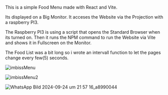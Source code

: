 This is a simple Food Menu made with React and Vite. 

Its displayed on a Big Monitor. It acceses the Website via the Projection with a raspberry PI3. 

The Raspberry PI3 is using a script that opens the Standard Browser when its turned on. Then it runs the NPM command to run the Website via Vite and shows it in Fullscreen on the Monitor.

The Food List was a bit long so i wrote an intervall function to let the pages change every few(5) seconds.

![imbissMenu](https://github.com/user-attachments/assets/d8ace012-5bcc-4a61-9bdb-a247a7cbb474)

![imbissMenu2](https://github.com/user-attachments/assets/b5a562f4-c139-4343-befb-81eec18fd818)


![WhatsApp Bild 2024-09-24 um 21 57 16_a8990044](https://github.com/user-attachments/assets/7da36d7d-166f-4b13-aaa0-85dbef44e7ac)
